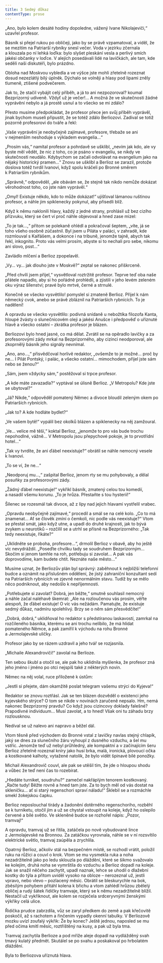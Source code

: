 ```yaml
---
title: 3 Sedmý důkaz
contentType: prose
---
```


  

„Ano, bylo kolem desáté hodiny dopoledne, vážený Ivane Nikolajeviči,“ uzavřel profesor.

Básník si přejel rukou po obličeji, jako by se právě vzpamatoval, a viděl, že se mezitím na Patriarší rybníky snesl večer. Voda v jezírku zčernala a klouzala po ní lehká loďka: bylo slyšet pleskání vesla a perlivý smích jakési občanky v loďce. V alejích posedávali lidé na lavičkách, ale tam, kde seděli naši diskutéři, bylo prázdno.

Obloha nad Moskvou vybledla a ve výšce jste mohli zřetelně rozeznat dosud nezezlátlý bílý úplněk. Dýchalo se volněji a hlasy pod lipami zněly tlumeně, ztišené podvečerem.

Jak to, že stačil vybájit celý příběh, a já to ani nezpozoroval? koumal Bezprizorný udiveně. Vždyť už je večer!… A možná že ve skutečnosti žádné vyprávění nebylo a já prostě usnul a to všecko se mi zdálo?

Přesto musíme předpokládat, že profesor přece jen svůj příběh vyprávěl, jinak bychom museli připustit, že se totéž zdálo Berliozovi. Zadíval se totiž pozorně profesorovi do tváře a řekl:

„Vaše vyprávění je neobyčejně zajímavé, profesore, třebaže se ani v nejmenším neshoduje s výkladem evangelia…“

„Prosím vás,“ namítal profesor a pohrdavě se ušklíbl, „nevím jak kdo, ale vy byste měl vědět, že nic z toho, co je psáno v evangeliu, se nikdy ve skutečnosti neudálo. Kdybychom se začali odvolávat na evangelium jako na nějaký historický pramen…“ Znovu se ušklíbl a Berlioz se zarazil, protože doslova totéž tvrdil Ivanovi, když spolu kráčeli po Bronné směrem k Patriarším rybníkům.

„Správně,“ odpověděl, „ale obávám se, že stejně tak nikdo nemůže dokázat věrohodnost toho, co jste nám vyprávěl.“

„Omyl! Existuje někdo, kdo to může dokázat!“ ujišťoval lámanou ruštinou profesor, a náhle jim spiklenecky pokynul, aby přisedli blíž.

Když k němu naklonili hlavy, každý z jedné strany, prohlásil už bez cizího přízvuku, který se čert ví proč náhle objevoval a hned zase mizel:

„To je tak…,“ přitom se polekaně ohlédl a pokračoval šeptem, „víte, já se toho všeho osobně zúčastnil. Byl jsem u Piláta v paláci, v zahradě, kde rozmlouval s Kaifášem, a dokonce i na tribuně, jenomže tajně, abych tak řekl, inkognito. Proto vás velmi prosím, abyste si to nechali pro sebe, nikomu ani slovo, psst…“

Zavládlo mlčení a Berlioz zpopelavěl.

„Vy… vy… jak dlouho jste v Moskvě?“ zeptal se nakonec přiškrceně.

„Před chvílí jsem přijel,“ vysvětloval roztržitě profesor. Teprve teď oba naše přátele napadlo, aby si ho pořádně prohlédli, a zjistili v jeho levém zeleném oku výraz šílenství; pravé bylo mrtvé, černé a strnulé.

Konečně se všecko vysvětlilo! pomyslel si zmateně Berlioz. Přijel k nám německý cvok, anebo se právě zbláznil na Patriarších rybnících. To je nadělení!

A opravdu se všecko vysvětlilo: podivná snídaně u nebožtíka filozofa Kanta, hloupé žvásty o slunečnicovém oleji a jakési Anušce i předpověď o uříznuté hlavě a všecko ostatní – zkrátka profesor je blázen.

Berliozovi bylo hned jasné, co má dělat. Zvrátil se na opěradlo lavičky a za profesorovými zády mrkal na Bezprizorného, aby cizinci neodporoval, ale zkoprnělý básník jeho signály nevnímal.

„Ano, ano…,“ přisvědčoval horlivě redaktor, „ovšemže to je možné… proč by ne… I Pilát Pontský, i palác, a všecko ostatní… mimochodem, přijel jste sám nebo se ženou?“

„Sám, jsem vždycky sám,“ postěžoval si trpce profesor.

„A kde máte zavazadla?“ vyptával se úlisně Berlioz. „V Metropolu? Kde jste se ubytoval?“

„Já? Nikde,“ odpověděl pomatený Němec a divoce bloudil zeleným okem po Patriarších rybnících.

„Jak to? A kde hodláte bydlet?“

„Ve vašem bytě!“ vypálil bez okolků blázen a spiklenecky na něj zamžoural.

„Ve… velice mě těší,“ koktal Berlioz, „jenomže to pro vás bude trochu nepohodlné, vážně… V Metropolu jsou přepychové pokoje, je to prvotřídní hotel…“

„Tak vy tvrdíte, že ani ďábel neexistuje?“ obrátil se náhle ne­mocný vesele k Ivanovi.

„To se ví, že ne…“

„Neodporuj mu…,“ zašpital Berlioz, jenom rty se mu pohybovaly, a dělal posuňky za profesorovými zády.

„Žádný ďábel neexistuje!“ vykřikl básník, zmatený celou tou komedií, a nasadil všemu korunu. „To je hrůza. Přestaňte s tou hysterií!“

Šílenec se rozesmál tak divoce, až z lípy nad jejich hlavami vystřelil vrabec.

„Opravdu neobyčejně zajímavé,“ procedil a smál se na celé kolo. „Co to má znamenat… Ať se člověk zmíní o čemkoli, nic podle vás neexistuje?“ Vtom se přestal smát, jako když utne, a upadl do druhé krajnosti, jak to bývá zvykem u neurotiků – rozčilil se a utrhl se přísně na Bezprizorného: „Tak tedy neexistuje, říkáte?“

„Uklidněte se proboha, profesore…“, drmolil Berlioz v obavě, aby ho ještě víc nevydráždil. „Poseďte chvilku tady se soudruhem Bezprizorným… Skočím si jenom tamhle na roh, potřebuju si zavolat… A pak vás doprovodíme, kam budete chtít. Neznáte naše město…“

Musíme uznat, že Berliozův plán byl správný: zaběhnout k nejbližší telefonní budce a oznámit na příslušném oddělení, že jistý zahraniční konzultant sedí na Patriarších rybnících ve zjevně nenormálním stavu. Tudíž by se mělo něco podniknout, aby nedošlo k nepříjemnosti.

„Potřebujete si zavolat? Dobrá, jen běžte,“ smutně souhlasil nemocný a náhle začal naléhavě škemrat: „Ale na rozloučenou vás prosím, věřte alespoň, že ďábel existuje! O víc vás nežádám. Pamatujte, že existuje sedmý důkaz, nadmíru spolehlivý. Brzy se o něm sám přesvědčíte!“

„Dobrá, dobrá,“ uklidňoval ho redaktor s předstíranou laskavostí, zamrkal na rozčileného básníka, kterému se ani trochu nelíbilo, že má hlídat pomateného Němce, a pak zamířil k východu na rohu Bronné a Jermolajevské uličky.

Profesor jako by se rázem uzdravil a jeho tvář se rozjasnila.

„Michaile Alexandroviči!“ zavolal na Berlioze.

Ten sebou škubl a otočil se, ale pak ho uklidnila myšlenka, že profesor zná jeho jméno i jméno po otci nejspíš také z některých novin.

Němec na něj volal, ruce přiložené k ústům:

„Jestli si přejete, dám okamžitě poslat telegram vašemu strýci do Kyjeva!“

Redaktor se znovu roztřásl. Jak se ten blázen dozvěděl o existenci jeho kyjevského strýce? O tom se nikde v novinách zaručeně nepsalo. Hm, nemá nakonec Bezprizorný pravdu? Co když jsou cizincovy doklady falešné? Prapodivné individuum… Musí zavolat, a to hned! Však oni tu záhadu brzy rozlousknou.

Nedíval se už nalevo ani napravo a běžel dál.

Vtom těsně před východem do Bronné vstal z lavičky navlas stejný chlapík, jaký se dnes za slunečního žáru vyhoupl z dusného vzduchu, a šel mu vstříc. Jenomže teď už nebyl průhledný, ale kompaktní a v začínajícím šeru Berlioz zřetelně rozeznal kníry jako husí brka, malá, ironická, plovoucí očka a kostkované kalhoty, vytažené natolik, že bylo vidět špinavé bílé ponožky.

Michail Alexandrovič couvl, ale pak se utěšil tím, že jde o hloupou shodu a vůbec že teď není čas to rozebírat.

„Hledáte turniket, soudruhu?“ zamečel nakřáplým tenorem kostkovaný. „Račte tudy! Běžte rovně a hned tam jste. Za to bych měl od vás dostat na skleničku… ať si starý regenschori spraví náladu!“ Šklebil se a rozmáchle smekl žokejskou čapku.

Berlioz neposlouchal tirády a žadonění dotěrného regenschoriho, rozběhl se k turniketu, otočil jím a už se chystal vstoupit na koleje, když ho oslepilo červené a bílé světlo. Ve skleněné budce se rozhořel nápis: „Pozor, tramvaj!“

A opravdu, tramvaj už se řítila, zatáčela po nově vybudované lince z Jermolajevské na Bronnou. Za zatáčkou vyrovnala, náhle se v ní rozsvítilo elektrické světlo, tramvaj zaúpěla a zrychlila.

Opatrný Berlioz, ačkoliv stál na bezpečném místě, se rozhodl vrátit, položil ruku na růžici a couvl o krok. Vtom se mu vysmekla ruka a noha nezadržitelně jako po ledu sklouzla po dláždění, které se šikmo svažovalo ke kolejím, druhá noha se vymrštila do vzduchu a Berlioz dopadl na koleje. Jak se snažil něčeho zachytit, upadl naznak, lehce se uhodil o dlažební kostky do týla a přitom uviděl vysoko na obloze – nerozeznal už, jestli vpravo, nebo vlevo – pozlacený měsíc. Obrátil se bleskurychle na bok, zběsilým pohybem přitáhl kolena k břichu a vtom zahlédl hrůzou zbělelý obličej a rudý šátek řidičky tramvaje, který se k němu nezadržitelně blížil. Nestačil už vykřiknout, ale kolem se rozječela srdceryvnými ženskými výkřiky celá ulice.

Řidička prudce zabrzdila, vůz se zaryl předkem do země a pak křečovitě poskočil, až s rachotem a řinčením vypadly okenní tabulky. V Berliozově mozku uvízl zoufalý výkřik: Že by konec? Ještě jednou, naposled se mu před očima kmitl měsíc, roztříštěný na kusy, a pak už byla tma.

Tramvaj zachytila Berlioze a pod mříže aleje dopadl na vydlážděný svah tmavý kulatý předmět. Skutálel se po svahu a poskakoval po hrbolatém dláždění.

Byla to Berliozova uříznutá hlava.

